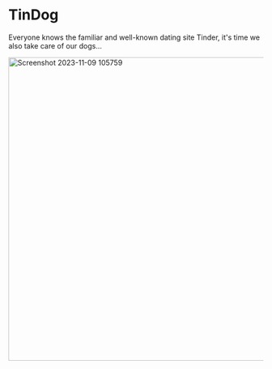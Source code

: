 # TinDog
Everyone knows the familiar and well-known dating site Tinder, it's time we also take care of our dogs...

<img width="600" alt="Screenshot 2023-11-09 105759" src="https://github.com/EliyaRabia/TinDog/assets/87569799/faf9e711-9cc6-4af7-83a8-6619912196ff">
